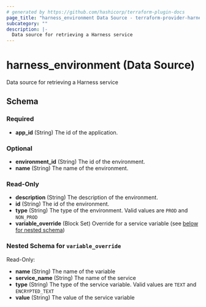 ```yaml
---
# generated by https://github.com/hashicorp/terraform-plugin-docs
page_title: "harness_environment Data Source - terraform-provider-harness"
subcategory: ""
description: |-
  Data source for retrieving a Harness service
---
```


# harness_environment (Data Source)

Data source for retrieving a Harness service



<!-- schema generated by tfplugindocs -->
## Schema

### Required

- **app_id** (String) The id of the application.

### Optional

- **environment_id** (String) The id of the environment.
- **name** (String) The name of the environment.

### Read-Only

- **description** (String) The description of the environment.
- **id** (String) The id of the environment.
- **type** (String) The type of the environment. Valid values are `PROD` and `NON_PROD`
- **variable_override** (Block Set) Override for a service variable (see [below for nested schema](#nestedblock--variable_override))

<a id="nestedblock--variable_override"></a>
### Nested Schema for `variable_override`

Read-Only:

- **name** (String) The name of the variable
- **service_name** (String) The name of the service
- **type** (String) The type of the service variable. Valid values are `TEXT` and `ENCRYPTED_TEXT`
- **value** (String) The value of the service variable


